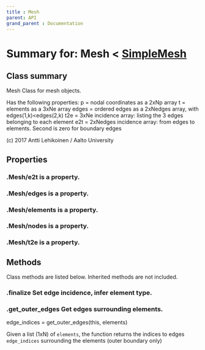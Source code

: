 ```yaml
---
title : Mesh
parent: API
grand_parent : Documentation
---
```

# Summary for: **Mesh**  < [SimpleMesh](SimpleMesh.html)

## Class summary

Mesh Class for mesh objects.

Has the following properties:
p = nodal coordinates as a 2xNp array
t = elements as a 3xNe array
edges = ordered edges as a 2xNedges array, with edges(1,k)<edges(2,k)
t2e = 3xNe incidence array: listing the 3 edges belonging to each element
e2t = 2xNedges incidence array: from edges to elements. Second is zero for boundary edges

(c) 2017 Antti Lehikoinen / Aalto University

## Properties

### .Mesh/**e2t** is a property.

### .Mesh/**edges** is a property.

### .Mesh/**elements** is a property.

### .Mesh/**nodes** is a property.

### .Mesh/**t2e** is a property.


## Methods

Class methods are listed below. Inherited methods are not included.

### .**finalize** Set edge incidence, infer element type.

### .**get_outer_edges** Get edges surrounding elements.

edge_indices = get_outer_edges(this, elements)

Given a list (1xN) of `elements`, the function returns the indices to
edges `edge_indices` surrounding the elements (outer boundary only)


